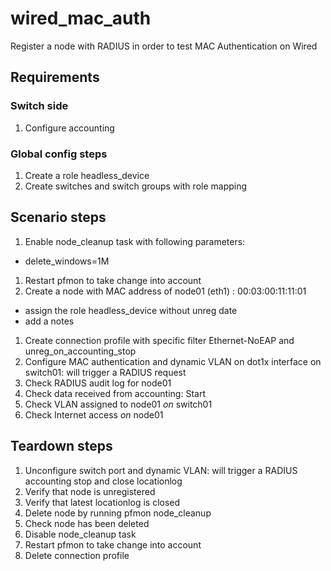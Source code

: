 # wired_mac_auth

Register a node with RADIUS in order to test MAC Authentication on Wired

## Requirements

### Switch side
1. Configure accounting

### Global config steps
1. Create a role headless_device
1. Create switches and switch groups with role mapping

## Scenario steps
1. Enable node_cleanup task with following parameters:
- delete_windows=1M
1. Restart pfmon to take change into account
1. Create a node with MAC address of node01 (eth1) : 00:03:00:11:11:01
- assign the role headless_device without unreg date
- add a notes
1. Create connection profile with specific filter Ethernet-NoEAP and unreg_on_accounting_stop
1. Configure MAC authentication and dynamic VLAN on dot1x interface on
   switch01: will trigger a RADIUS request
1. Check RADIUS audit log for node01
1. Check data received from accounting: Start
1. Check VLAN assigned to node01 *on* switch01
1. Check Internet access *on* node01

## Teardown steps
1. Unconfigure switch port and dynamic VLAN: will trigger a RADIUS accounting
   stop and close locationlog
1. Verify that node is unregistered
1. Verify that latest locationlog is closed
1. Delete node by running pfmon node_cleanup
1. Check node has been deleted
1. Disable node_cleanup task
1. Restart pfmon to take change into account
1. Delete connection profile
